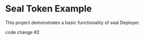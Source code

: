 # Seal Token Example

This project demonstrates a basic functionality of seal Deployer.

code change #2
